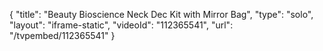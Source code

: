 {
    "title": "Beauty Bioscience  Neck   Dec Kit with Mirror   Bag",
    "type": "solo",
    "layout": "iframe-static",
    "videoId": "112365541",
    "url": "\/tvpembed\/112365541"
}